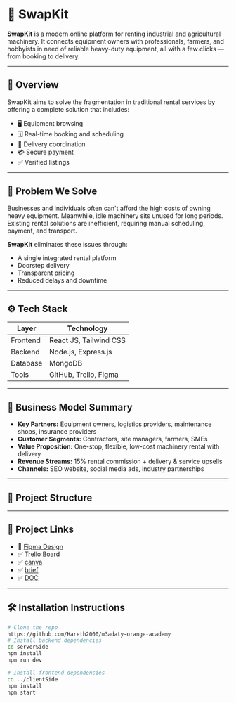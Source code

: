 # 🚜 SwapKit

**SwapKit** is a modern online platform for renting industrial and agricultural machinery. It connects equipment owners with professionals, farmers, and hobbyists in need of reliable heavy-duty equipment, all with a few clicks — from booking to delivery.

---

## 🧩 Overview

SwapKit aims to solve the fragmentation in traditional rental services by offering a complete solution that includes:

- 🖥️ Equipment browsing
- 🗓️ Real-time booking and scheduling
- 🚚 Delivery coordination
- 💳 Secure payment
- ✅ Verified listings

---

## 🎯 Problem We Solve

Businesses and individuals often can't afford the high costs of owning heavy equipment. Meanwhile, idle machinery sits unused for long periods. Existing rental solutions are inefficient, requiring manual scheduling, payment, and transport.

**SwapKit** eliminates these issues through:

- A single integrated rental platform
- Doorstep delivery
- Transparent pricing
- Reduced delays and downtime

---

## ⚙️ Tech Stack

| Layer    | Technology             |
| -------- | ---------------------- |
| Frontend | React JS, Tailwind CSS |
| Backend  | Node.js, Express.js    |
| Database | MongoDB                |
| Tools    | GitHub, Trello, Figma  |

---

## 🧠 Business Model Summary

- **Key Partners:** Equipment owners, logistics providers, maintenance shops, insurance providers
- **Customer Segments:** Contractors, site managers, farmers, SMEs
- **Value Proposition:** One-stop, flexible, low-cost machinery rental with delivery
- **Revenue Streams:** 15% rental commission + delivery & service upsells
- **Channels:** SEO website, social media ads, industry partnerships

---

## 📁 Project Structure

---

## 🔗 Project Links

- 🎨 [Figma Design](https://www.figma.com/design/mEW7PgzyBzhVAkbExzHGIB/Untitled?node-id=7-25&t=dRFRsdVcwd8nZ6TJ-1)
- ✅ [Trello Board](https://trello.com/b/C46ETC4J/m3adaty-orange-academy)
- ✅ [canva](https://www.canva.com/design/DAGnDprk3RA/CGjn0PBt3pFTU8LxKkm6rw/edit)
- ✅ [brief](https://github.com/Hareth2000/m3adaty-orange-academy/blob/main/SwapKit_OnePage_Summary.pdf)
- ✅ [DOC](https://github.com/Hareth2000/m3adaty-orange-academy/blob/main/SwapKit%20-%20Industrial%20and%20agricultural%20machinery%20and%20equipment%20rental%20platform.pdf)

---

## 🛠️ Installation Instructions

```bash
# Clone the repo
https://github.com/Hareth2000/m3adaty-orange-academy
# Install backend dependencies
cd serverSide
npm install
npm run dev

# Install frontend dependencies
cd ../clientSide
npm install
npm start
```
